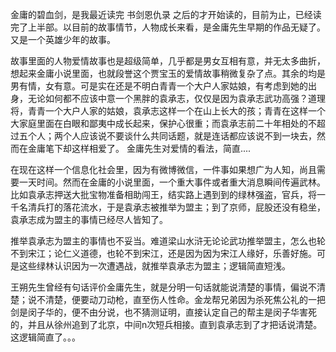 金庸的碧血剑，是我最近读完 书剑恩仇录 之后的才开始读的，目前为止，已经读完了上半部。以目前的故事情节，人物成长来看，是金庸先生早期的作品无疑了。又是一个英雄少年的故事。

故事里面的人物爱情故事也是超级简单，几乎都是男女互相有意，并无太多曲折，想起来金庸小说里面，也就段誉这个贾宝玉的爱情故事稍微复杂了点。其余的均是男有情，女有意。可是实在还是不明白青青一个大户人家姑娘，有考虑到她的出身，无论如何都不应该中意一个黑胖的袁承志，仅仅是因为袁承志武功高强？道理将，青青一个大户人家的姑娘，袁承志这样一个在山上长大的孩；青青在这样一个大家庭里面在白眼和鄙夷中成长起来，保护心很重；而袁承志前二十年相处的不超过五个人；两个人应该说不要谈什么共同话题，就是连话都应该说不到一块去，然而在金庸笔下却这样相爱了。 金庸先生对爱情的看法，简直....


在现在这样一个信息化社会里，因为有微博微信，一件事如果想广为人知，尚且需要一天时间。然而在金庸的小说里面，一个重大事件或者重大消息瞬间传遍武林。比如袁承志押送大批宝物准备相助闯王，结实路上遇到到的绿林强盗，官兵，将一千名清兵打的落花流水，于是袁承志被推举为盟主；到了京师，屁股还没有稳坐，袁承志成为盟主的事情已经尽人皆知了。

推举袁承志为盟主的事情也不妥当。难道梁山水浒无论论武功推举盟主，怎么也轮不到宋江；论仁义道德，也轮不到宋江，还是因为因为宋江人缘好，乐善好施。可是这些绿林认识因为一次遭遇战，就推举袁承志为盟主；逻辑简直短浅。

王朔先生曾经有句话评价金庸先生，就是分明一句话就能说清楚的事情，偏说不清楚；说不清楚，便要动刀动枪，直至伤人性命。金龙帮兄弟因为杀死焦公礼的一把剑是闵子华的，便不由分说，也不猜测证明，直接认定自己的帮主是闵子华害死的，并且从徐州追到了北京，中间n次短兵相接。直到袁承志到了才把话说清楚。这逻辑简直了。。。

